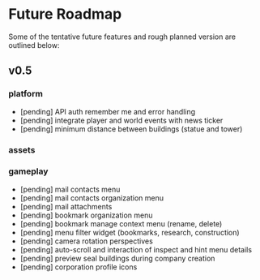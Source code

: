 
# Future Roadmap
Some of the tentative future features and rough planned version are outlined below:

## v0.5
### platform
* [pending] API auth remember me and error handling
* [pending] integrate player and world events with news ticker
* [pending] minimum distance between buildings (statue and tower)

### assets

### gameplay
* [pending] mail contacts menu
* [pending] mail contacts organization menu
* [pending] mail attachments
* [pending] bookmark organization menu
* [pending] bookmark manage context menu (rename, delete)
* [pending] menu filter widget (bookmarks, research, construction)
* [pending] camera rotation perspectives
* [pending] auto-scroll and interaction of inspect and hint menu details
* [pending] preview seal buildings during company creation
* [pending] corporation profile icons
